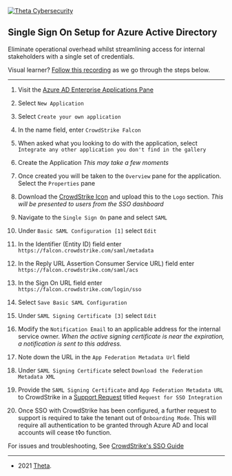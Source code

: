 <link rel="shortcut icon" type="image/x-icon" href="https://thetanz.github.io/csfalcon/assets/favicon.ico">

<a href="https://www.theta.co.nz/solutions/cyber-security/">
<img src="https://avatars0.githubusercontent.com/u/2897191?s=70&v=4"
title="Theta Cybersecurity" alt="Theta Cybersecurity">
</a>

<!-- CrowdStrike Falcon MDR Documentation -->
<!-- josh.highet@theta.co.nz -->
<!-- production -->

## Single Sign On Setup for Azure Active Directory

Eliminate operational overhead whilst streamlining access for internal stakeholders with a single set of credentials.

Visual learner? [Follow this recording](https://thetacyber.blob.core.windows.net/public/cs/setup-sso.MP4) as we go through the steps below.

---

1. Visit the [Azure AD Enterprise Applications Pane](https://portal.azure.com/#blade/Microsoft_AAD_IAM/StartboardApplicationsMenuBlade/AllApps/menuId/)

2. Select `New Application`

3. Select `Create your own application`

4. In the name field, enter `CrowdStrike Falcon`

5. When asked what you looking to do with the application, select
`Integrate any other application you don't find in the gallery`

6. Create the Application _This may take a few moments_

7. Once created you will be taken to the `Overview` pane for the application. Select the `Properties` pane

6. Download the [CrowdStrike Icon](https://cyberdisk.thetasystems.co.nz/public/icons/crowdstrike.png) and upload this to the `Logo` section. _This will be presented to users from the SSO dashboard_

7. Navigate to the `Single Sign On` pane and select `SAML`

8. Under `Basic SAML Configuration [1]` select `Edit`

9. In the Identifier (Entity ID) field enter `https://falcon.crowdstrike.com/saml/metadata`

10. In the Reply URL Assertion Consumer Service URL) field enter
`https://falcon.crowdstrike.com/saml/acs`

11. In the Sign On URL field enter `https://falcon.crowdstrike.com/login/sso`

12. Select `Save Basic SAML Configuration`

13. Under `SAML Signing Certificate [3]` select `Edit`

14. Modify the `Notification Email` to an applicable address for the internal service owner. _When the active signing certificate is near the expiration, a notification is sent to this address._ 

14. Note down the URL in the `App Federation Metadata Url` field

15. Under `SAML Signing Certificate` select `Download the Federation Metadata XML`

16. Provide the `SAML Signing Certificate` and `App Federation Metadata URL` to CrowdStrike in a [Support Request](mailto:support@crowdstrike.com?subject=Request%20for%20SSO%20Integration) titled `Request for SSO Integration`

17. Once SSO with CrowdStrike has been configured, a further request to support is required to take the tenant out of `Onboarding Mode`. This will require all authentication to be granted through Azure AD and local accounts will cease t◊o function.

For issues and troubleshooting, See [CrowdStrike's SSO Guide](https://falcon.crowdstrike.com/support/documentation/33/single-sign-on-sso-for-falcon)

---
- 2021 <a href="https://www.theta.co.nz" target="_blank">Theta</a>.
